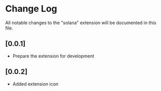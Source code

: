 # Change Log

All notable changes to the "solana" extension will be documented in this file.

## [0.0.1]

- Prepare the extension for development

## [0.0.2]

- Added extension icon
